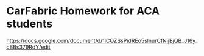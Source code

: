# CarFabric Homework for ACA students

https://docs.google.com/document/d/1lCQZSsPidREo5slnurCfNijBjQB_J16y_cBBs379RdY/edit
